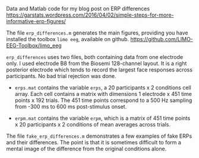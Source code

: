 Data and Matlab code for my blog post on ERP differences
<https://garstats.wordpress.com/2016/04/02/simple-steps-for-more-informative-erp-figures/>

The file `erp_differences.m` generates the main figures, providing you have installed the toolbox `limo eeg`, available on github.
<https://github.com/LIMO-EEG-Toolbox/limo_eeg>

`erp_differences` uses two files, both containing data from one electrode only. I used electrode B8 from the Biosemi 128-channel layout. It is a right posterior electrode which tends to record the largest face responses across participants. No bad trial rejection was done. 

- `erps.mat` contains the variable `erps`, a 20 participants x 2 conditions cell array. Each cell contains a matrix with dimensions 1 electrode x 451 time points x 192 trials. The 451 time points correspond to a 500 Hz sampling from -300 ms to 600 ms post-stimulus onset.
- `erpm.mat` contains the variable `erpm`, which is a matrix of 451 time points x 20 participants x 2 conditions of mean averages across trials.

The file `fake_erp_differences.m` demonstrates a few examples of fake ERPs and their differences. The point is that it is sometimes difficult to form a mental image of the difference from the original conditions alone.
